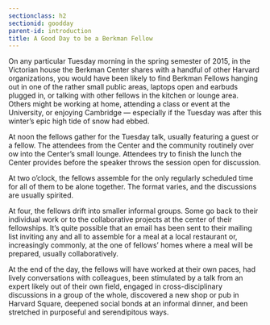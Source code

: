 ```yaml
---
sectionclass: h2
sectionid: goodday
parent-id: introduction
title: A Good Day to be a Berkman Fellow
---
```

On any particular Tuesday morning in the spring semester of 2015, in the Victorian house the Berkman Center shares with a handful of other Harvard organizations, you would have been likely to find Berkman Fellows hanging out in one of the rather small public areas, laptops open and earbuds plugged in, or talking with other fellows in the kitchen or lounge area. Others might be working at home, attending a class or event at the University, or enjoying Cambridge — especially if the Tuesday was after this winter’s epic high tide of snow had ebbed.

At noon the fellows gather for the Tuesday talk, usually featuring a guest or a fellow. The attendees from the Center and the community routinely over ow into the Center’s small lounge. Attendees try to finish the lunch the Center provides before the speaker throws the session open for discussion.

At two o’clock, the fellows assemble for the only regularly scheduled time for all of them to be alone together. The format varies, and the discussions are usually spirited.

At four, the fellows drift into smaller informal groups. Some go back to their individual work or to the collaborative projects at the center of their fellowships. It’s quite possible that an email has been sent to their mailing list inviting any and all to assemble for a meal at a local restaurant or, increasingly commonly, at the one of fellows’ homes where a meal will be prepared, usually collaboratively.

At the end of the day, the fellows will have worked at their own paces, had lively conversations with colleagues, been stimulated by a talk from an expert likely out of their own field, engaged in cross-disciplinary discussions in a group of the whole, discovered a new shop or pub in Harvard Square, deepened social bonds at an informal dinner, and been stretched in purposeful and serendipitous ways.
